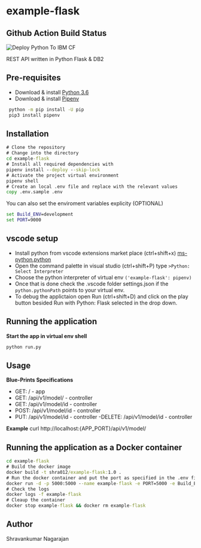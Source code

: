 # example-flask

## Github Action Build Status
![Deploy Python To IBM CF](https://github.com/Learn-And-Earn/example-flask/workflows/Upload%20Python%20Package/badge.svg)

REST API written in Python Flask & DB2

## Pre-requisites
  - Download & install [Python 3.6](https://www.python.org/downloads/)
  - Download & install [Pipenv](https://docs.pipenv.org/)
   ```cmd
    python -m pip install -U pip 
    pip3 install pipenv
   ```

## Installation

  ```cmd
  # Clone the repository 
  # Change into the directory
  cd example-flask
  # Install all required dependencies with
  pipenv install --deploy --skip-lock
  # Activate the project virtual environment
  pipenv shell
  # Create an local .env file and replace with the relevant values
  copy .env.sample .env
  ```
  You can also set the enviroment variables explicity (OPTIONAL)
  
  ```cmd
  set Build_ENV=development
  set PORT=9000
  ```
## vscode setup
  - Install python from vscode extensions market place (ctrl+shift+x) [ms-python.python](https://marketplace.visualstudio.com/items?itemName=ms-python.python)
  - Open the command palette in visual studio (ctrl+shift+P) type ```>Python: Select Interpreter``` 
  - Choose the python interpreter of virtual env ```('example-flask': pipenv)```
  - Once that is done check the .vscode folder settings.json if the ```python.pythonPath``` points to your virtual env.
  - To debug the applictaion open Run (ctrl+shift+D) and click on the play button besided Run with Python: Flask selected in the drop down.
  
## Running the application

  **Start the app in virtual env shell**
  ```cmd
  python run.py
  ```

## Usage

**Blue-Prints Specifications**
  - GET: /                    - app
  - GET: /api/v1/model/       - controller 
  - GET: /api/v1/model/id     - controller 
  - POST: /api/v1/model/id    - controller 
  - PUT: /api/v1/model/id     - controller
  -DELETE: /api/v1/model/id   - controller

**Example**
curl http://localhost:{APP_PORT}/api/v1/model/

## Running the application as a Docker container

 ```cmd
 cd example-flask
 # Build the docker image 
 docker build -t shra012/example-flask:1.0 .
 # Run the docker container and put the port as specified in the .env file
 docker run -d -p 5000:5000 --name example-flask -e PORT=5000 -e Build_ENV=development shra012/example-flask:1.0
 # Check the logs
 docker logs -f example-flask
 # Cleaup the container
 docker stop example-flask && docker rm example-flask
 ```

## Author

Shravankumar Nagarajan
